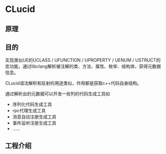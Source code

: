# CLucid

## 原理

## 目的
实现类似UE的UCLASS / UFUNCTION / UPROPERTY / UENUM / USTRUCT的宏功能，通过libclang解析被注解的类、方法、属性、枚举、结构体，获得元数据信息。

CLucid语法解析和反射的用途类似，作用都是获取c++代码自身结构。

通过解析出的元数据可以开发一些列的代码生成工具如

- 序列化代码生成工具
- rpc代理生成工具
- 消息自动注册生成工具
- 事件监听注册生成工具
- ……

## 工程介绍




